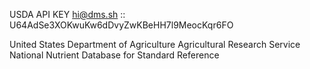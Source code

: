 USDA API KEY
hi@dms.sh :: U64AdSe3XOKwuKw6dDvyZwKBeHH7l9MeocKqr6FO

United States Department of Agriculture
Agricultural Research Service
National Nutrient Database for Standard Reference